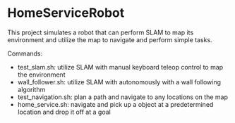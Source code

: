 # HomeServiceRobot

This project simulates a robot that can perform SLAM to map its environment and utilize the map to navigate and perform simple tasks.

Commands: 
- test_slam.sh: utilize SLAM with manual keyboard teleop control to map the environment 
- wall_follower.sh: utilize SLAM with autonomously with a wall following algorithm 
- test_navigation.sh: plan a path and navigate to any locations on the map 
- home_service.sh: navigate and pick up a object at a predetermined location and drop it off at a goal




